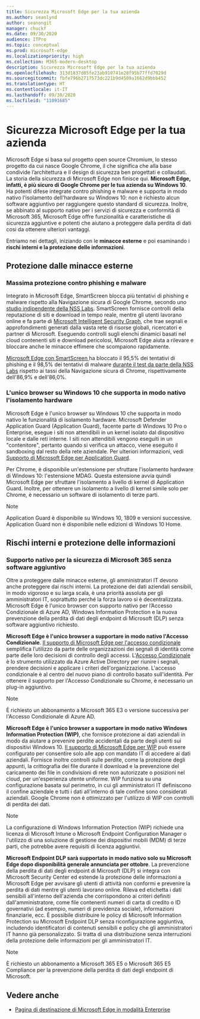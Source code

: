 ```yaml
---
title: Sicurezza Microsoft Edge per la tua azienda
ms.author: seanlynd
author: seanongit
manager: chuckf
ms.date: 09/30/2020
audience: ITPro
ms.topic: conceptual
ms.prod: microsoft-edge
ms.localizationpriority: high
ms.collection: M365-modern-desktop
description: Sicurezza Microsoft Edge per la tua azienda
ms.openlocfilehash: 313d1837d85fe23ab910741e28f95b77ffd7029d
ms.sourcegitcommit: fbfe796b2717573dc221b9d4509a1662d9bbb452
ms.translationtype: HT
ms.contentlocale: it-IT
ms.lasthandoff: 09/30/2020
ms.locfileid: "11091685"
---
```

# Sicurezza Microsoft Edge per la tua azienda

Microsoft Edge si basa sul progetto open source Chromium, lo stesso progetto da cui nasce Google Chrome, il che significa che alla base condivide l’architettura e il design di sicurezza ben progettati e collaudati. La storia della sicurezza di Microsoft Edge non finisce qui. **Microsoft Edge, infatti, è più sicuro di Google Chrome per le tua azienda su Windows 10**. Ha potenti difese integrate contro phishing e malware e supporta in modo nativo l'isolamento dell'hardware su Windows 10: non è richiesto alcun software aggiuntivo per raggiungere questo standard di sicurezza. Inoltre, se abbinato al supporto nativo per i servizi di sicurezza e conformità di Microsoft 365, Microsoft Edge offre funzionalità e caratteristiche di sicurezza aggiuntive e potenti che aiutano a proteggere dalla perdita di dati cosi da ottenere ulteriori vantaggi.

Entriamo nei dettagli, iniziando con le **minacce esterne** e poi esaminando i **rischi interni e la protezione delle informazioni**.

## Protezione dalle minacce esterne

### Massima protezione contro phishing e malware

Integrato in Microsoft Edge, SmartScreen blocca più tentativi di phishing e malware rispetto alla Navigazione sicura di Google Chrome, secondo uno [studio indipendente della NSS Labs](https://www.nsslabs.com/tested-technologies/web-browser-security-wbs/). SmartScreen fornisce controlli della reputazione di siti e download in tempo reale, mentre gli utenti lavorano online e fa parte di [Microsoft Intelligent Security Graph](https://www.microsoft.com/microsoft-365/windows/intelligent-security), che trae segnali e approfondimenti generati dalla vasta rete di risorse globali, ricercatori e partner di Microsoft. Eseguendo controlli sugli elenchi dinamici basati nel cloud contenenti siti e download pericolosi, Microsoft Edge aiuta a rilevare e bloccare anche le minacce effimere che scompaiono rapidamente.  

[Microsoft Edge con SmartScreen ](https://docs.microsoft.com//DeployEdge/microsoft-edge-security-smartscreen)ha bloccato il 95,5% dei tentativi di phishing e il 98,5% dei tentativi di malware [durante il test da parte della NSS Labs](https://www.nsslabs.com/tested-technologies/web-browser-security-wbs/) rispetto ai tassi della Navigazione sicura di Chrome, rispettivamente dell'86,9% e dell'86,0%.

### L'unico browser su Windows 10 che supporta in modo nativo l'isolamento hardware

Microsoft Edge è l'unico browser su Windows 10 che supporta in modo nativo le funzionalità di isolamento hardware. Microsoft Defender Application Guard (Application Guard), facente parte di Windows 10 Pro o Enterprise, esegue i siti non attendibili in un kernel isolato dal dispositivo locale e dalle reti interne. I siti non attendibili vengono eseguiti in un "contenitore", pertanto quando si verifica un attacco, viene eseguito il sandboxing dal resto della rete aziendale. Per ulteriori informazioni, vedi [Supporto di Microsoft Edge per Application Guard](https://docs.microsoft.com/DeployEdge/microsoft-edge-security-windows-defender-application-guard).

Per Chrome, è disponibile un'estensione per sfruttare l'isolamento hardware di Windows 10: l'estensione MDAG. Questa estensione avvia quindi Microsoft Edge per sfruttare l'isolamento a livello di kernel di Application Guard. Inoltre, per ottenere un isolamento a livello di kernel simile solo per Chrome, è necessario un software di isolamento di terze parti.

> [!NOTE]
> Application Guard è disponibile su Windows 10, 1809 e versioni successive. Application Guard non è disponibile nelle edizioni di Windows 10 Home.

## Rischi interni e protezione delle informazioni

### Supporto nativo per la sicurezza di Microsoft 365 senza software aggiuntivo

Oltre a proteggere dalle minacce esterne, gli amministratori IT devono anche proteggere dai rischi interni. La protezione dei dati aziendali sensibili, in modo vigoroso e su larga scala, è una priorità assoluta per gli amministratori IT, soprattutto perché la forza lavoro si è decentralizzata. Microsoft Edge è l'unico browser con supporto nativo per l’Accesso Condizionale di Azure AD, Windows Information Protection e la nuova prevenzione della perdita di dati degli endpoint di Microsoft (DLP) senza software aggiuntivo richiesto.

**Microsoft Edge è l'unico browser a supportare in modo nativo l'Accesso Condizionale**. [Il supporto di Microsoft Edge per l'accesso condizionale](https://docs.microsoft.com/DeployEdge/security-overview#conditional-access) semplifica l’utilizzo da parte delle organizzazioni dei segnali di identità come parte delle loro decisioni di controllo degli accessi. L'[Accesso Condizionale](https://docs.microsoft.com/azure/active-directory/conditional-access/overview) è lo strumento utilizzato da Azure Active Directory per riunire i segnali, prendere decisioni e applicare i criteri dell'organizzazione. L'accesso condizionale è al centro del nuovo piano di controllo basato sull'identità. Per ottenere il supporto per l'Accesso Condizionale su Chrome, è necessario un plug-in aggiuntivo.

> [!NOTE]
> È richiesto un abbonamento a Microsoft 365 E3 o versione successiva per l'Accesso Condizionale di Azure AD.

**Microsoft Edge è l'unico browser a supportare in modo nativo Windows Information Protection (WIP)**, che fornisce protezione ai dati aziendali in modo da aiutare a prevenire perdite accidentali da parte degli utenti sui dispositivi Windows 10. [Il supporto di Microsoft Edge per WIP](https://docs.microsoft.com/DeployEdge/microsoft-edge-security-windows-information-protection) può essere configurato per consentire solo alle app con mandato IT di accedere ai dati aziendali. Fornisce inoltre controlli sulle perdite, come la protezione degli appunti, la crittografia dei file durante il download e la prevenzione del caricamento dei file in condivisioni di rete non autorizzate o posizioni nel cloud, per un'esperienza utente uniforme. WIP funziona su una configurazione basata sul perimetro, in cui gli amministratori IT definiscono il confine aziendale e tutti i dati all'interno di tale confine sono considerati aziendali. Google Chrome non è ottimizzato per l'utilizzo di WIP con controlli di perdita dei dati.

> [!NOTE]
> La configurazione di Windows Information Protection (WIP) richiede una licenza di Microsoft Intune o Microsoft Endpoint Configuration Manager o l'utilizzo di una soluzione di gestione dei dispositivi mobili (MDM) di terze parti, che potrebbe avere requisiti di licenza aggiuntivi.

**Microsoft Endpoint DLP sarà supportato in modo nativo solo su Microsoft Edge dopo disponibilità generale annunciata per ottobre**. La prevenzione della perdita di dati degli endpoint di Microsoft (DLP) si integra con Microsoft Security Center ed estende la protezione delle informazioni a Microsoft Edge per avvisare gli utenti di attività non conformi e prevenire la perdita di dati mentre gli utenti lavorano online. Rileva ed etichetta i dati sensibili all'interno dell'azienda che corrispondono ai criteri definiti dall'amministratore, come file contenenti numeri di carta di credito o ID governativi (ad esempio, numeri di previdenza sociale), informazioni finanziarie, ecc. È possibile distribuire le policy di Microsoft Information Protection su Microsoft Endpoint DLP senza riconfigurazione aggiuntiva, includendo identificatori di contenuti sensibili e policy che gli amministratori IT hanno già personalizzato. Si tratta di una distribuzione senza interruzioni della protezione delle informazioni per gli amministratori IT.

> [!NOTE]
> È richiesto un abbonamento a Microsoft 365 E5 o Microsoft 365 E5 Compliance per la prevenzione della perdita di dati degli endpoint di Microsoft.

## Vedere anche

- [Pagina di destinazione di Microsoft Edge in modalità Enterprise](https://aka.ms/EdgeEnterprise)
